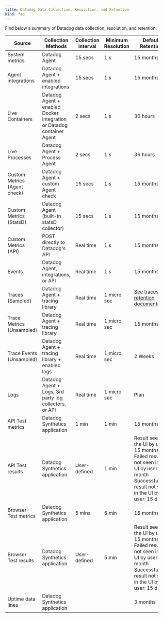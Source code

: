 ```yaml
---
title: Datadog Data Collection, Resolution, and Retention
kind: faq
---
```


Find below a summary of Datadog data collection, resolution, and retention:

| Source                       | Collection Methods                                                    | Collection interval | Minimum Resolution | Default Retention                       | Product Category |
| ----                         | ----                                                                  | ----                | ----               | ----                                    | ----             |
| System metrics               | Datadog Agent                                                         | 15 secs             | 1 s                | 15 months                               | Infrastructure   |
| Agent integrations           | Datadog Agent + enabled integrations                                  | 15 secs             | 1 s                | 15 months                               | Infrastructure   |
| Live Containers              | Datadog Agent + enabled Docker integration or Datadog container Agent | 2 secs              | 1 s                | 36 hours                                | Infrastructure   |
| Live Processes               | Datadog Agent + Process Agent                                         | 2 secs              | 1 s                | 36 hours                                | Infrastructure   |
| Custom Metrics (Agent check) | Datadog Agent + custom Agent check                                    | 15 secs             | 1 s                | 15 months                               | Infrastructure   |
| Custom Metrics (StatsD)      | Datadog Agent (built-in statsD collector)                             | 15 secs             | 1 s                | 15 months                               | Infrastructure   |
| Custom Metrics (API)         | POST directly to Datadog's API                                        | Real time           | 1 s                | 15 months                               | Infrastructure   |
| Events                       | Datadog Agent, integrations, or API                                   | Real time           | 1 s                | 15 months                               | Infrastructure   |
| Traces (Sampled)             | Datadog Agent + tracing library                                       | Real time           | 1 micro sec        | [See traces retention documentation][1] | APM              |
| Trace Metrics (Unsampled)    | Datadog Agent + tracing library                                       | Real time           | 1 micro sec        | 15 months                               | APM              |
| Trace Events (Unsampled)     | Datadog Agent + tracing library + enabled logs                        | Real time           | 1 micro sec        | 2 Weeks                                 | APM + Logs       |
| Logs                         | Datadog Agent + Logs, 3rd party log collectors, or API                | Real time           | 1 micro sec        | Plan                                    | Logs             |
| API Test metrics             | Datadog Synthetics application                                        | 1 min               | 1 min              | 15 months                               | Synthetics       |
| API Test results             | Datadog Synthetics application                                        | User-defined        | 1 min              | Result seen in the UI by user: 15 months <br/> Failed result not seen in the UI by user: 1 month <br/> Successful result not seen in the UI by user: 15 days                               | Synthetics       |
| Browser Test metrics         | Datadog Synthetics application                                        | 5 mins              | 5 min              | 15 months                               | Synthetics       |
| Browser Test results         | Datadog Synthetics application                                        | User-defined        | 5 min              | Result seen in the UI by user: 15 months <br/> Failed result not seen in the UI by user: 1 month <br/> Successful result not seen in the UI by user: 15 days                               | Synthetics       |
| Uptime data lines            | Datadog Synthetics application                                        |                     |                    | 3 months                                | Synthetics       |


[1]: /tracing/guide/trace_sampling_and_storage
